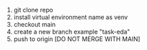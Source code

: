 1. git clone repo
2. install virtual environment name as venv
3. checkout main
4. create a new branch example "task-eda"
5. push to origin [DO NOT MERGE WITH MAIN]
   
